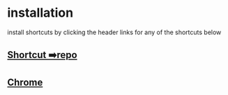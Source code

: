 # installation
install shortcuts by clicking the header links for any of the shortcuts below


## [Shortcut ➡️repo](https://www.icloud.com/shortcuts/e021cefbd3fa4e61b648282e606cdc38)

## [Chrome](https://www.icloud.com/shortcuts/4c345b3562c84b0ab29c591cdac42a36)
